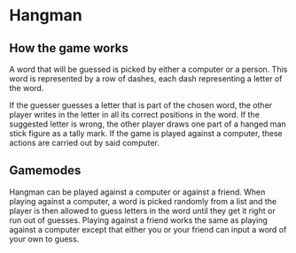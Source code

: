 # Hangman
## How the game works
A word that will be guessed is picked by either a computer or a person. This word is represented by a row of dashes, each dash representing a letter of the word.

If the guesser guesses a letter that is part of the chosen word, the other player writes in the letter in all its correct positions in the word. If the suggested letter is wrong, the other player draws one part of a hanged man stick figure as a tally mark. If the game is played against a computer, these actions are carried out by said computer.


## Gamemodes
Hangman can be played against a computer or against a friend. When playing against a computer, a word is picked randomly from a list and the player is then allowed to guess letters in the word until they get it right or run out of guesses. Playing against a friend works the same as playing against a computer except that either you or your friend can input a word of your own to guess.